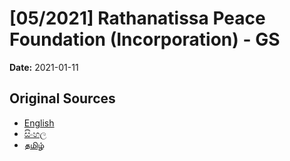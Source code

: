 # [05/2021] Rathanatissa Peace Foundation (Incorporation) - GS

**Date:** 2021-01-11

## Original Sources

- [English](https://documents.gov.lk/view/bills/2021/1/05-2021_E.pdf)
- [සිංහල](https://documents.gov.lk/view/bills/2021/1/05-2021_S.pdf)
- [தமிழ்](https://documents.gov.lk/view/bills/2021/1/05-2021_T.pdf)
